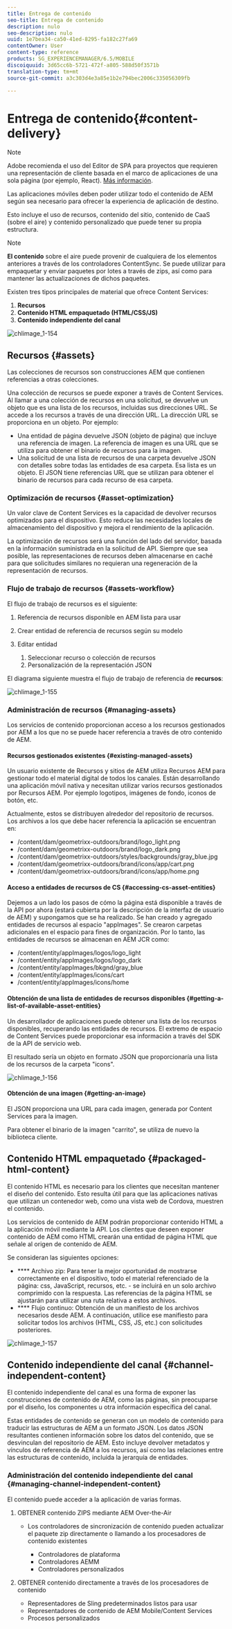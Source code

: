 ```yaml
---
title: Entrega de contenido
seo-title: Entrega de contenido
description: nulo
seo-description: nulo
uuid: 1e7bea34-ca50-41ed-8295-fa182c27fa69
contentOwner: User
content-type: reference
products: SG_EXPERIENCEMANAGER/6.5/MOBILE
discoiquuid: 3d65cc6b-5721-472f-a805-588d50f3571b
translation-type: tm+mt
source-git-commit: a3c303d4e3a85e1b2e794bec2006c335056309fb

---
```



# Entrega de contenido{#content-delivery}

>[!NOTE]
>
>Adobe recomienda el uso del Editor de SPA para proyectos que requieren una representación de cliente basada en el marco de aplicaciones de una sola página (por ejemplo, React). [Más información](/help/sites-developing/spa-overview.md).

Las aplicaciones móviles deben poder utilizar todo el contenido de AEM según sea necesario para ofrecer la experiencia de aplicación de destino.

Esto incluye el uso de recursos, contenido del sitio, contenido de CaaS (sobre el aire) y contenido personalizado que puede tener su propia estructura.

>[!NOTE]
>
>**El contenido** sobre el aire puede provenir de cualquiera de los elementos anteriores a través de los controladores ContentSync. Se puede utilizar para empaquetar y enviar paquetes por lotes a través de zips, así como para mantener las actualizaciones de dichos paquetes.

Existen tres tipos principales de material que ofrece Content Services:

1. **Recursos**
1. **Contenido HTML empaquetado (HTML/CSS/JS)**
1. **Contenido independiente del canal**

![chlimage_1-154](assets/chlimage_1-154.png)

## Recursos {#assets}

Las colecciones de recursos son construcciones AEM que contienen referencias a otras colecciones.

Una colección de recursos se puede exponer a través de Content Services. Al llamar a una colección de recursos en una solicitud, se devuelve un objeto que es una lista de los recursos, incluidas sus direcciones URL. Se accede a los recursos a través de una dirección URL. La dirección URL se proporciona en un objeto. Por ejemplo:

* Una entidad de página devuelve JSON (objeto de página) que incluye una referencia de imagen. La referencia de imagen es una URL que se utiliza para obtener el binario de recursos para la imagen.
* Una solicitud de una lista de recursos de una carpeta devuelve JSON con detalles sobre todas las entidades de esa carpeta. Esa lista es un objeto. El JSON tiene referencias URL que se utilizan para obtener el binario de recursos para cada recurso de esa carpeta.

### Optimización de recursos {#asset-optimization}

Un valor clave de Content Services es la capacidad de devolver recursos optimizados para el dispositivo. Esto reduce las necesidades locales de almacenamiento del dispositivo y mejora el rendimiento de la aplicación.

La optimización de recursos será una función del lado del servidor, basada en la información suministrada en la solicitud de API. Siempre que sea posible, las representaciones de recursos deben almacenarse en caché para que solicitudes similares no requieran una regeneración de la representación de recursos.

### Flujo de trabajo de recursos {#assets-workflow}

El flujo de trabajo de recursos es el siguiente:

1. Referencia de recursos disponible en AEM lista para usar
1. Crear entidad de referencia de recursos según su modelo
1. Editar entidad

   1. Seleccionar recurso o colección de recursos
   1. Personalización de la representación JSON

El diagrama siguiente muestra el flujo de trabajo de referencia de **recursos**:

![chlimage_1-155](assets/chlimage_1-155.png)

### Administración de recursos {#managing-assets}

Los servicios de contenido proporcionan acceso a los recursos gestionados por AEM a los que no se puede hacer referencia a través de otro contenido de AEM.

#### Recursos gestionados existentes {#existing-managed-assets}

Un usuario existente de Recursos y sitios de AEM utiliza Recursos AEM para gestionar todo el material digital de todos los canales. Están desarrollando una aplicación móvil nativa y necesitan utilizar varios recursos gestionados por Recursos AEM. Por ejemplo logotipos, imágenes de fondo, iconos de botón, etc.

Actualmente, estos se distribuyen alrededor del repositorio de recursos. Los archivos a los que debe hacer referencia la aplicación se encuentran en:

* /content/dam/geometrixx-outdoors/brand/logo_light.png
* /content/dam/geometrixx-outdoors/brand/logo_dark.png
* /content/dam/geometrixx-outdoors/styles/backgrounds/gray_blue.jpg
* /content/dam/geometrixx-outdoors/brand/icons/app/cart.png
* /content/dam/geometrixx-outdoors/brand/icons/app/home.png

#### Acceso a entidades de recursos de CS {#accessing-cs-asset-entities}

Dejemos a un lado los pasos de cómo la página está disponible a través de la API por ahora (estará cubierta por la descripción de la interfaz de usuario de AEM) y supongamos que se ha realizado. Se han creado y agregado entidades de recursos al espacio &quot;appImages&quot;. Se crearon carpetas adicionales en el espacio para fines de organización. Por lo tanto, las entidades de recursos se almacenan en AEM JCR como:

* /content/entity/appImages/logos/logo_light
* /content/entity/appImages/logos/logo_dark
* /content/entity/appImages/bkgnd/gray_blue
* /content/entity/appImages/icons/cart
* /content/entity/appImages/icons/home

#### Obtención de una lista de entidades de recursos disponibles {#getting-a-list-of-available-asset-entities}

Un desarrollador de aplicaciones puede obtener una lista de los recursos disponibles, recuperando las entidades de recursos. El extremo de espacio de Content Services puede proporcionar esa información a través del SDK de la API de servicio web.

El resultado sería un objeto en formato JSON que proporcionaría una lista de los recursos de la carpeta &quot;icons&quot;.

![chlimage_1-156](assets/chlimage_1-156.png)

#### Obtención de una imagen {#getting-an-image}

El JSON proporciona una URL para cada imagen, generada por Content Services para la imagen.

Para obtener el binario de la imagen &quot;carrito&quot;, se utiliza de nuevo la biblioteca cliente.

## Contenido HTML empaquetado {#packaged-html-content}

El contenido HTML es necesario para los clientes que necesitan mantener el diseño del contenido. Esto resulta útil para que las aplicaciones nativas que utilizan un contenedor web, como una vista web de Cordova, muestren el contenido.

Los servicios de contenido de AEM podrán proporcionar contenido HTML a la aplicación móvil mediante la API. Los clientes que deseen exponer contenido de AEM como HTML crearán una entidad de página HTML que señale al origen de contenido de AEM.

Se consideran las siguientes opciones:

* **** Archivo zip: Para tener la mejor oportunidad de mostrarse correctamente en el dispositivo, todo el material referenciado de la página: css, JavaScript, recursos, etc. - se incluirá en un solo archivo comprimido con la respuesta. Las referencias de la página HTML se ajustarán para utilizar una ruta relativa a estos archivos.
* **** Flujo continuo: Obtención de un manifiesto de los archivos necesarios desde AEM. A continuación, utilice ese manifiesto para solicitar todos los archivos (HTML, CSS, JS, etc.) con solicitudes posteriores.

![chlimage_1-157](assets/chlimage_1-157.png)

## Contenido independiente del canal {#channel-independent-content}

El contenido independiente del canal es una forma de exponer las construcciones de contenido de AEM, como las páginas, sin preocuparse por el diseño, los componentes u otra información específica del canal.

Estas entidades de contenido se generan con un modelo de contenido para traducir las estructuras de AEM a un formato JSON. Los datos JSON resultantes contienen información sobre los datos del contenido, que se desvinculan del repositorio de AEM. Esto incluye devolver metadatos y vínculos de referencia de AEM a los recursos, así como las relaciones entre las estructuras de contenido, incluida la jerarquía de entidades.

### Administración del contenido independiente del canal {#managing-channel-independent-content}

El contenido puede acceder a la aplicación de varias formas.

1. OBTENER contenido ZIPS mediante AEM Over-the-Air

   * Los controladores de sincronización de contenido pueden actualizar el paquete zip directamente o llamando a los procesadores de contenido existentes

      * Controladores de plataforma
      * Controladores AEMM
      * Controladores personalizados

1. OBTENER contenido directamente a través de los procesadores de contenido

   * Representadores de Sling predeterminados listos para usar
   * Representadores de contenido de AEM Mobile/Content Services
   * Procesos personalizados

